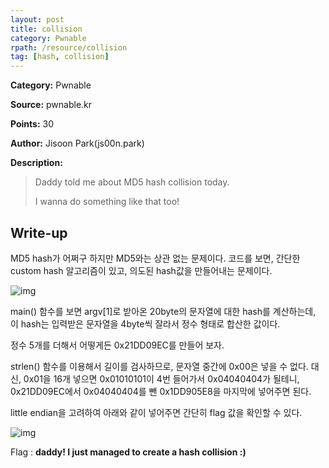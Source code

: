 ```yaml
---
layout: post
title: collision
category: Pwnable
rpath: /resource/collision
tag: [hash, collision] 
---
```


**Category:** Pwnable

**Source:** pwnable.kr

**Points:** 30

**Author:** Jisoon Park(js00n.park)

**Description:** 

>Daddy told me about MD5 hash collision today.
>
>I wanna do something like that too!

## Write-up

MD5 hash가 어쩌구 하지만 MD5와는 상관 없는 문제이다. 코드를 보면, 간단한 custom hash 알고리즘이 있고, 의도된 hash값을 만들어내는 문제이다. 

![img]({{page.rpath|prepend:site.baseurl}}/code.png)

main() 함수를 보면 argv[1]로 받아온 20byte의 문자열에 대한 hash를 계산하는데, 이 hash는 입력받은 문자열을 4byte씩 잘라서 정수 형태로 합산한 값이다.

정수 5개를 더해서 어떻게든 0x21DD09EC를 만들어 보자.

strlen() 함수를 이용해서 길이를 검사하므로, 문자열 중간에 0x00은 넣을 수 없다. 대신, 0x01을 16개 넣으면 0x01010101이 4번 들어가서 0x04040404가 될테니, 0x21DD09EC에서 0x04040404를 뺀 0x1DD905E8을 마지막에 넣어주면 된다.

little endian을 고려하여 아래와 같이 넣어주면 간단히 flag 값을 확인할 수 있다.

![img]({{page.rpath|prepend:site.baseurl}}/run.png)

Flag : **daddy! I just managed to create a hash collision :)**
